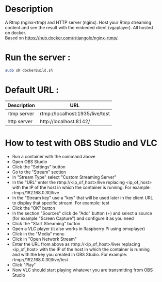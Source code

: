 

# Description
A Rtmp (nginx-rtmp) and HTTP server (nginx). Host your Rtmp streaming content and see the result with the embeded client (vgaplayer). All hosted on docker.  
Based on https://hub.docker.com/r/tiangolo/nginx-rtmp/.

# Run the server :
```sh
sudo sh dockerBuild.sh
```

#  Default URL :
| Description | URL |
| ------ | ------ |
| rtmp server | rtmp://localhost:1935/live/test |
| http server | http://localhost:8142/ |

# How to test with OBS Studio and VLC
* Run a container with the command above  
* Open OBS Studio  
* Click the "Settings" button  
* Go to the "Stream" section  
* In "Stream Type" select "Custom Streaming Server"  
* In the "URL" enter the rtmp://<ip_of_host>/live replacing <ip_of_host> with the IP of the host in which the container is running. For example: rtmp://192.168.0.30/live  
* In the "Stream key" use a "key" that will be used later in the client URL to display that specific stream. For example: test  
* Click the "OK" button  
* In the section "Sources" click de "Add" button (+) and select a source (for example "Screen Capture") and configure it as you need  
* Click the "Start Streaming" button  
* Open a VLC player (it also works in Raspberry Pi using omxplayer)  
* Click in the "Media" menu  
* Click in "Open Network Stream"  
* Enter the URL from above as rtmp://<ip_of_host>/live/<key> replacing <ip_of_host> with the IP of the host in which the container is running and <key> with the key you created in OBS Studio. For example: rtmp://192.168.0.30/live/test  
* Click "Play"  
* Now VLC should start playing whatever you are transmitting from OBS Studio  
